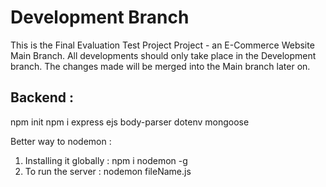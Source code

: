 # Development Branch 
This is the Final Evaluation Test Project Project - an E-Commerce Website Main Branch. All developments
should only take place in the Development branch. The changes made will be merged into the Main branch
later on.



## Backend : 
npm init
npm i express ejs body-parser dotenv mongoose

Better way to nodemon : 
1. Installing it globally : npm i nodemon -g
2. To run the server : nodemon fileName.js 
